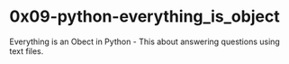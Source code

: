 # 0x09-python-everything_is_object

Everything is an Obect in Python - This about answering questions using text files.
